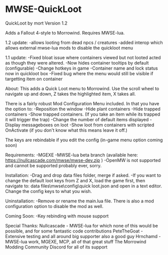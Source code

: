 # MWSE-QuickLoot
QuickLoot
by mort
Version 1.2

Adds a Fallout 4-style to Morrowind. Requires MWSE-lua.

1.2 update:
-allows looting from dead npcs / creatures
-added interop which allows external mwse-lua mods to disable the quickloot menu

1.1 update:
-Fixed bloat issue where containers viewed but not looted acted as though they were altered.
-Now hides container tooltips by default (configurable)
-Change hotkeys in game
-Container name and lock status now in quickloot box
-Fixed bug where the menu would still be visible if targetting item on container

About:
This adds a Quick Loot menu to Morrowind. Use the scroll wheel to navigate up and down, Z takes the highlighted item, X takes all.

There is a fairly robust Mod Configuration Menu included. 
In that you have the option to:
-Reposition the window
-Hide plant containers
-Hide trapped containers
-Show trapped containers. (If you take an item while its trapped it will trigger the trap)
-Change the number of default items displayed
-Display messageboxes on loot
-Show loot from containers with scripted OnActivate (if you don't know what this means leave it off.)

The keys are rebindable if you edit the config (in-game menu option coming soon)

Requirements:
-MGEXE
-MWSE-lua beta branch (available here: https://nullcascade.com/mwse/mwse-dev.zip )
-OpenMW is not supported and cannot be supported probably ever, sorry.

Installation:
-Drag and drop data files folder, merge if asked.
-If you want to change the default loot keys from Z and X, load the game first, 
then navigate to: data files\mwse\config\quick loot.json and open in a text editor. Change the config keys to what you wish.

Uninstallation:
-Remove or rename the main.lua file. There is also a mod configuration option to disable the mod as well.

Coming Soon:
-Key rebinding with mouse support

Special Thanks:
Nullcascade - MWSE-lua for which none of this would be possible, and for some fantastic code contributions
PeteTheGoat - Extensive testing and all around big supporter also a good guy
Hrnchamd - MWSE-lua work, MGEXE, MCP, all of that great stuff
The Morrowind Modding Community Discord for all of its support
